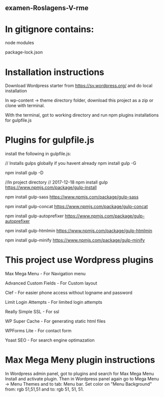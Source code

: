 ## examen-Roslagens-V-rme

# In gitignore contains:
node modules

package-lock.json

# Installation instructions

Download Wordpress starter from https://sv.wordpress.org/ and do local installation

In wp-content -> theme directory folder, download this project as a zip or clone with terminal.

With the terminal, got to working directory and run npm plugins installations 
for gulpfile.js

# Plugins for gulpfile.js
install the following in gulpfile.js:

// Installs gulps globally if you havent already
npm install gulp -G

npm install gulp -D

//In project directory
// 2017-12-18
npm install gulp
https://www.npmjs.com/package/gulp-install

npm install gulp-sass
https://www.npmjs.com/package/gulp-sass

npm install gulp-concat
https://www.npmjs.com/package/gulp-concat

npm install gulp-autoprefixer
https://www.npmjs.com/package/gulp-autoprefixer

npm install gulp-htmlmin
https://www.npmjs.com/package/gulp-htmlmin

npm install gulp-minify
https://www.npmjs.com/package/gulp-minify

# This project use Wordpress plugins

Max Mega Menu - For Navigation menu

Advanced Custom Fields - For Custom layout

Clef - For easier phone access without logname and password

Limit Login Attempts - For limited login attempts

Really Simple SSL - For ssl 

WP Super Cache - For generating static html files

WPForms Lite - For contact form

Yoast SEO - For search engine optimazation



# Max Mega Meny plugin instructions 

In Wordpress admin panel, got to plugins and search for Max Mega Menu
Install and activate plugin. Then in Wordpress panel again go to 
Mega Menu -> Menu Themes and to tab: Menu bar. Set color on "Menu Background" from: rgb 51,51,51
and to: rgb 51, 51, 51.
